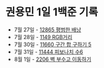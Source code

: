 # 권용민 1일 1백준 기록

-   7월 27일 - [12865 평범한 배낭](./0727/)
-   7월 28일 - [1149 RGB거리](./0728/)
-   7월 30일 - [11660 구간 합 구하기 5](./0730/)
-   7월 31일 - [11444 피보나치 수6](./0731/)
-   8월 1일 - [2206 벽 부수고 이동하기](./0801/)
